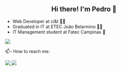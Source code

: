 ## <div align="center">Hi there! I'm Pedro 👋</div>

- Web Developer at ci&t 👨‍💻  
- Graduated in IT at ETEC João Belarmino 👨‍🎓   
- IT Management student at Fatec Campinas 🏫  

<img src="https://github-readme-stats.vercel.app/api?username=pedrogneri&show_icons=true&theme=dracula&include_all_commits=true&count_private=true"/>

📫- How to reach me:  

<a href="https://www.linkedin.com/in/pedrogneri">
   <img src="https://img.shields.io/badge/linkedin-%230077B5.svg?&style=for-the-badge&logo=linkedin&logoColor=white" />
</a>
<a href="mailto:pedrogneri@gmail.com">
   <img src="https://img.shields.io/badge/Gmail-D14836?style=for-the-badge&logo=gmail&logoColor=white" />
</a>

